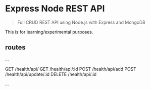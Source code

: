 # Express Node REST API

> Full CRUD REST API using Node.js with Express and MongoDB

This is for learning/experimental purposes.

## routes
...

GET  /health/api/
GET  /health/api/:id
POST /health/api/add
POST /health/api/update/:id
DELETE /health/api/:id

...